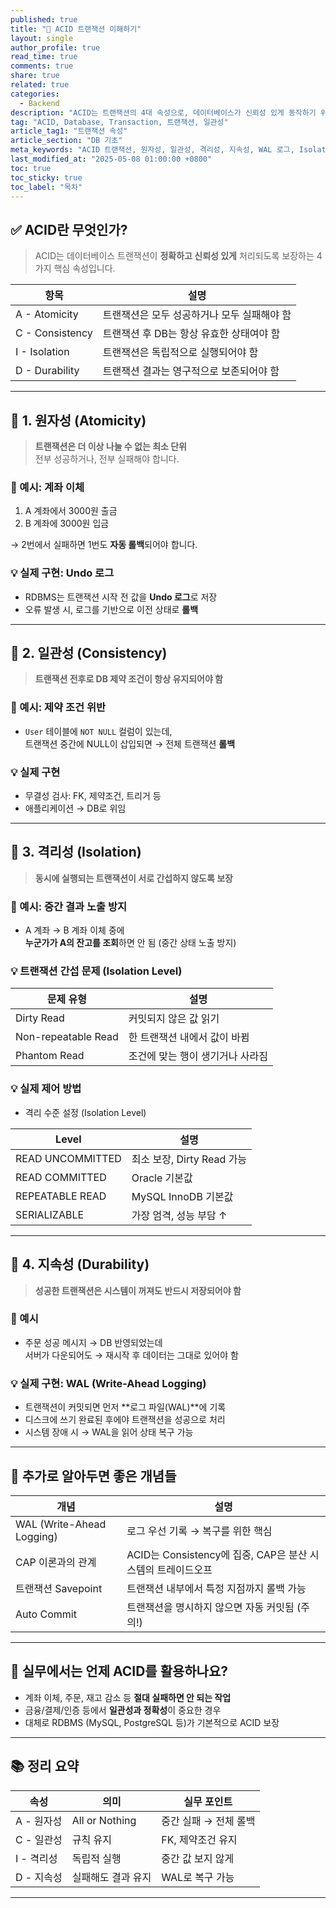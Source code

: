 ```yaml
---
published: true
title: "🧱 ACID 트랜잭션 이해하기"
layout: single
author_profile: true
read_time: true
comments: true
share: true
related: true
categories:
  - Backend
description: "ACID는 트랜잭션의 4대 속성으로, 데이터베이스가 신뢰성 있게 동작하기 위한 핵심 원칙입니다. 실무 상황과 함께 하나씩 깊이 있게 정리해보았습니다."
tag: "ACID, Database, Transaction, 트랜잭션, 일관성"
article_tag1: "트랜잭션 속성"
article_section: "DB 기초"
meta_keywords: "ACID 트랜잭션, 원자성, 일관성, 격리성, 지속성, WAL 로그, Isolation Level"
last_modified_at: "2025-05-08 01:00:00 +0800"
toc: true
toc_sticky: true
toc_label: "목차"
---
```


## ✅ ACID란 무엇인가?

> ACID는 데이터베이스 트랜잭션이 **정확하고 신뢰성 있게** 처리되도록 보장하는 4가지 핵심 속성입니다.

| 항목        | 설명                                         |
|-------------|----------------------------------------------|
| A - Atomicity  | 트랜잭션은 모두 성공하거나 모두 실패해야 함 |
| C - Consistency | 트랜잭션 후 DB는 항상 유효한 상태여야 함     |
| I - Isolation  | 트랜잭션은 독립적으로 실행되어야 함         |
| D - Durability | 트랜잭션 결과는 영구적으로 보존되어야 함     |

---

## 🧩 1. 원자성 (Atomicity)

> **트랜잭션은 더 이상 나눌 수 없는 최소 단위**  
> 전부 성공하거나, 전부 실패해야 합니다.

### 📌 예시: 계좌 이체

1. A 계좌에서 3000원 출금  
2. B 계좌에 3000원 입금

→ 2번에서 실패하면 1번도 **자동 롤백**되어야 합니다.

### 💡 실제 구현: Undo 로그

- RDBMS는 트랜잭션 시작 전 값을 **Undo 로그**로 저장
- 오류 발생 시, 로그를 기반으로 이전 상태로 **롤백**

---

## 🧩 2. 일관성 (Consistency)

> **트랜잭션 전후로 DB 제약 조건이 항상 유지되어야 함**

### 📌 예시: 제약 조건 위반

- `User` 테이블에 `NOT NULL` 컬럼이 있는데,  
  트랜잭션 중간에 NULL이 삽입되면 → 전체 트랜잭션 **롤백**

### 💡 실제 구현

- 무결성 검사: FK, 제약조건, 트리거 등
- 애플리케이션 → DB로 위임

---

## 🧩 3. 격리성 (Isolation)

> **동시에 실행되는 트랜잭션이 서로 간섭하지 않도록 보장**

### 📌 예시: 중간 결과 노출 방지

- A 계좌 → B 계좌 이체 중에  
  **누군가가 A의 잔고를 조회**하면 안 됨 (중간 상태 노출 방지)

### 💡 트랜잭션 간섭 문제 (Isolation Level)

| 문제 유형          | 설명                                     |
|-------------------|------------------------------------------|
| Dirty Read        | 커밋되지 않은 값 읽기                    |
| Non-repeatable Read | 한 트랜잭션 내에서 값이 바뀜             |
| Phantom Read      | 조건에 맞는 행이 생기거나 사라짐         |

### 💡 실제 제어 방법

- 격리 수준 설정 (Isolation Level)

| Level              | 설명                  |
|-------------------|----------------------|
| READ UNCOMMITTED  | 최소 보장, Dirty Read 가능 |
| READ COMMITTED    | Oracle 기본값         |
| REPEATABLE READ   | MySQL InnoDB 기본값   |
| SERIALIZABLE      | 가장 엄격, 성능 부담 ↑ |

---

## 🧩 4. 지속성 (Durability)

> **성공한 트랜잭션은 시스템이 꺼져도 반드시 저장되어야 함**

### 📌 예시

- 주문 성공 메시지 → DB 반영되었는데  
  서버가 다운되어도 → 재시작 후 데이터는 그대로 있어야 함

### 💡 실제 구현: WAL (Write-Ahead Logging)

- 트랜잭션이 커밋되면 먼저 **로그 파일(WAL)**에 기록  
- 디스크에 쓰기 완료된 후에야 트랜잭션을 성공으로 처리  
- 시스템 장애 시 → WAL을 읽어 상태 복구 가능

---

## 💬 추가로 알아두면 좋은 개념들

| 개념 | 설명 |
|------|------|
| WAL (Write-Ahead Logging) | 로그 우선 기록 → 복구를 위한 핵심 |
| CAP 이론과의 관계 | ACID는 Consistency에 집중, CAP은 분산 시스템의 트레이드오프 |
| 트랜잭션 Savepoint | 트랜잭션 내부에서 특정 지점까지 롤백 가능 |
| Auto Commit | 트랜잭션을 명시하지 않으면 자동 커밋됨 (주의!) |

---

## 🎯 실무에서는 언제 ACID를 활용하나요?

- 계좌 이체, 주문, 재고 감소 등 **절대 실패하면 안 되는 작업**
- 금융/결제/인증 등에서 **일관성과 정확성**이 중요한 경우
- 대체로 RDBMS (MySQL, PostgreSQL 등)가 기본적으로 ACID 보장

---

## 📚 정리 요약

| 속성 | 의미 | 실무 포인트 |
|------|------|--------------|
| A - 원자성 | All or Nothing | 중간 실패 → 전체 롤백 |
| C - 일관성 | 규칙 유지 | FK, 제약조건 유지 |
| I - 격리성 | 독립적 실행 | 중간 값 보지 않게 |
| D - 지속성 | 실패해도 결과 유지 | WAL로 복구 가능 |

---
